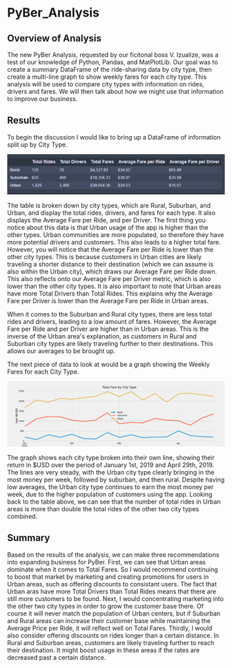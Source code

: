 # PyBer_Analysis

## Overview of Analysis
The new PyBer Analysis, requested by our ficitonal boss V. Izualize, was a test of our knowledge of Python, Pandas, and MatPlotLib. Our goal was to create a summary DataFrame of the ride-sharing data by city type, then create a multi-line graph to show weekly fares for each city type. This analysis will be used to compare city types with information on rides, drivers and fares. We will then talk about how we might use that information to improve our business. 

## Results
To begin the discussion I would like to bring up a DataFrame of information split up by City Type.

![](analysis/Pyber_challenge_dataframe2.PNG)

The table is broken down by city types, which are Rural, Suburban, and Urban, and display the total rides, drivers, and fares for each type. It also displays the Average Fare per Ride, and per Driver. The first thing you notice about this data is that Urban usage of the app is higher than the other types. Urban communities are more populated, so therefore they have more potential drivers and customers. This also leads to a higher total fare. However, you will notice that the Average Fare per Ride is lower than the other city types. This is because customers in Urban cities are likely traveling a shorter distance to their destination (which we can assume is also within the Urban city), which draws our Average Fare per Ride down. This also reflects onto our Average Fare per Driver metric, which is also lower than the other city types. It is also important to note that Urban areas have more Total Drivers than Total Rides. This explains why the Average Fare per Driver is lower than the Average Fare per Ride in Urban areas.

When it comes to the Suburban and Rural city types, there are less total rides and drivers, leading to a low amount of fares. However, the Average Fare per Ride and per Driver are higher than in Urban areas. This is the inverse of the Urban area's explanation, as customers in Rural and Suburban city types are likely traveling further to their destinations. This allows our averages to be brought up.

The next piece of data to look at would be a graph showing the Weekly Fares for each City Type. 

![](analysis/PyBer_fare_summary.png)

The graph shows each city type broken into their own line, showing their return in $USD over the period of January 1st, 2019 and April 29th, 2019. The lines are very steady, with the Urban city type clearly bringing in the most money per week, followed by suburban, and then rural. Despite having low averages, the Urban city type continues to earn the most money per week, due to the higher population of customers using the app. Looking back to the table above, we can see that the number of total rides in Urban areas is more than double the total rides of the other two city types combined. 

## Summary
Based on the results of the analysis, we can make three recommendations into expanding business for PyBer. First, we can see that Urban areas dominate when it comes to Total Fares. So I would recommend continuing to boost that market by marketing and creating promotions for users in Urban areas, such as offering discounts to consistant users. The fact that Urban aras have more Total Drivers than Total Rides means that there are still more customers to be found. Next, I would concentrating marketing into the other two city types in order to grow the customer base there. Of course it will never match the population of Urban centers, but if Suburban and Rural areas can increase their customer base while maintaining the Average Price per Ride, it will reflect well on Total Fares. Thirdly, I would also consider offering discounts on rides longer than a certain distance. In Rural and Suburban areas, customers are likely traveling further to reach their destination. It might boost usage in these areas if the rates are decreased past a certain distance. 
